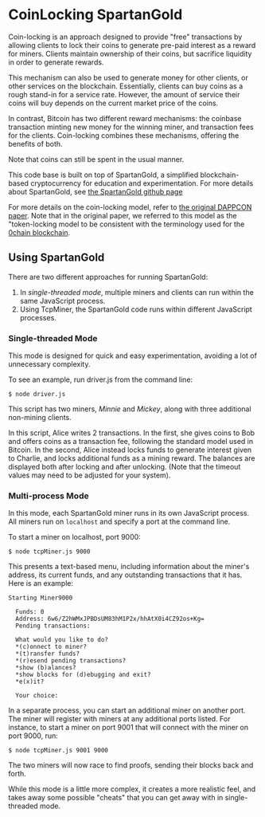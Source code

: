 # CoinLocking SpartanGold

Coin-locking is an approach designed to provide "free" transactions by allowing clients to lock their coins to generate pre-paid interest as a reward for miners.  Clients maintain ownership of their coins, but sacrifice liquidity in order to generate rewards.

This mechanism can also be used to generate money for other clients, or other services on the blockchain.  Essentially, clients can buy coins as a rough stand-in for a service rate.  However, the amount of service their coins will buy depends on the current market price of the coins.

In contrast, Bitcoin has two different reward mechanisms: the coinbase transaction minting new money for the winning miner, and transaction fees for the clients.  Coin-locking combines these mechanisms, offering the benefits of both.

Note that coins can still be spent in the usual manner.

This code base is built on top of SpartanGold, a simplified blockchain-based cryptocurrency for education and experimentation.  For more details about SpartanGold, see
[the SpartanGold github page](https://github.com/taustin/spartan-gold/)

For more details on the coin-locking model, refer to [the original DAPPCON paper](https://ieeexplore.ieee.org/document/8783004).  Note that in the original paper, we referred to this model as the "token-locking model to be consistent with the terminology used for the [0chain blockchain](https://0chain.net/).

## Using SpartanGold

There are two different approaches for running SpartanGold:

1. In *single-threaded mode*, multiple miners and clients can run within the same JavaScript process.
1. Using TcpMiner, the SpartanGold code runs within different JavaScript processes.

### Single-threaded Mode

This mode is designed for quick and easy experimentation, avoiding a lot of unnecessary complexity.

To see an example, run driver.js from the command line:

``
$ node driver.js
``

This script has two miners, *Minnie* and *Mickey*, along with three additional non-mining clients.

In this script, Alice writes 2 transactions.  In the first, she gives coins to Bob and offers coins as a transaction fee, following the standard model used in Bitcoin.  In the second, Alice instead locks funds to generate interest given to Charlie, and locks additional funds as a mining reward.  The balances are displayed both after locking and after unlocking.  (Note that the timeout values may need to be adjusted for your system).

### Multi-process Mode

In this mode, each SpartanGold miner runs in its own JavaScript process.  All miners run on `localhost` and specify a port at the command line.

To start a miner on localhost, port 9000:

``
$ node tcpMiner.js 9000
``

This presents a text-based menu, including information about the miner's address, its current funds, and any outstanding transactions that it has.  Here is an example:

``` fundamental
Starting Miner9000

  Funds: 0
  Address: 6w6/Z2hWMxJPBDsUM83hM1P2x/hhAtX0i4CZ92os+Kg=
  Pending transactions: 
  
  What would you like to do?
  *(c)onnect to miner?
  *(t)ransfer funds?
  *(r)esend pending transactions?
  *show (b)alances?
  *show blocks for (d)ebugging and exit?
  *e(x)it?
  
  Your choice:
```

In a separate process, you can start an additional miner on another port.  The miner will register with miners at any additional ports listed.  For instance, to start a miner on port 9001 that will connect with the miner on port 9000, run:

``
$ node tcpMiner.js 9001 9000
``

The two miners will now race to find proofs, sending their blocks back and forth.

While this mode is a little more complex, it creates a more realistic feel, and takes away some possible "cheats" that you can get away with in single-threaded mode.

